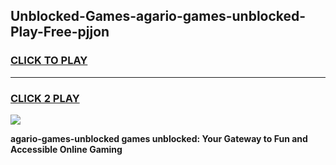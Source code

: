 
## Unblocked-Games-agario-games-unblocked-Play-Free-pjjon
<h3>
<a href="https://premium76.site?title=agario-games-unblocked&ref=09A">CLICK TO PLAY</a></h3>
<hr>

<h3>
<a href="https://premium76.site?title=agario-games-unblocked&ref=09A">CLICK 2 PLAY</a>
  
</h3>

<a href="https://premium76.site?title=agario-games-unblocked&ref=09A"><img src="https://clearcache.store/games.png"></a>


**agario-games-unblocked games unblocked: Your Gateway to Fun and Accessible Online Gaming**
